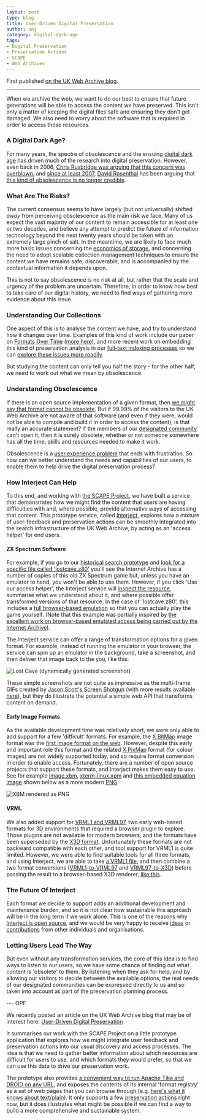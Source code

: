 ```yaml
---
layout: post
type: blog
title: User-Driven Digital Preservation
author: anj
category: digital-dark-age
tags:
- Digital Preservation
- Preservation Actions
- SCAPE
- Web Archives
---
```


First published [on the UK Web Archive blog](http://britishlibrary.typepad.co.uk/webarchive/2014/08/user-driven-digital-preservation-with-interject.html).
<!--break-->

---

When we archive the web, we want to do our best to ensure that future generations will be able to access the content we have preserved.  This isn't only a matter of keeping the digital files safe and ensuring they don't get damaged. We also need to worry about the software that is required in order to access those resources. 

### A Digital Dark Age?

For many years, the spectre of obsolescence and the ensuing [digital dark age](http://en.wikipedia.org/wiki/Digital_Dark_Age) has driven much of the research into digital preservation. However, even back in 2006, [Chris Rusbridge was arguing that this concern was overblown](http://www.ariadne.ac.uk/issue46/rusbridge#File_formats_become_obsolete_very_rapidly_Excuse_me...), and [since at least 2007](http://blog.dshr.org/2007/04/format-obsolescence-scenarios.html), [David Rosenthal](http://blog.dshr.org/) has been arguing that [this kind of obsolescence is no longer credible](http://blog.dshr.org/2010/11/half-life-of-digital-formats.html).

### What Are The Risks?

The current consensus seems to have largely (but not universally) shifted *away* from perceiving obsolescence as the main risk we face. Many of us expect the vast majority of our content to remain accessible for at least one or two decades, and believe any attempt to predict the future of information technology beyond the next twenty years should be taken with an extremely large pinch of salt. In the meantime, we are likely to face much more basic issues concerning the [economics of storage](http://blog.dshr.org/2012/10/storage-will-be-lot-less-free-than-it.html), and concerning the need to adopt scalable collection management techniques to ensure the content we have remains safe, discoverable, and is accompanied by the contextual information it depends upon.

This is not to say obsolescence is no risk at all, but rather that the scale and urgency of the problem are uncertain. Therefore, in order to know how best to take care of our digital history, we need to find ways of gathering more evidence about this issue. 

### Understanding Our Collections

One aspect of this is to analyse the content we have, and try to understand how it changes over time. Examples of this kind of work include our paper on [Formats Over Time](http://arxiv.org/abs/1210.1714) ([more here](http://www.webarchive.org.uk/ukwa/visualisation/ukwa.ds.2/fmt)), and more recent work on embedding this kind of preservation analysis in our [full-text indexing processes](https://github.com/ukwa/webarchive-discovery) so we can [explore these issues more readily](http://britishlibrary.typepad.co.uk/webarchive/2014/07/how-much-of-the-uk-html-is-valid.html).

But studying the content can only tell you half the story - for the other half, we need to work out what we mean by obsolescence. 

### Understanding Obsolescence

If there is an open source implementation of a given format, then [we might say that format cannot be obsolete](http://blog.dshr.org/2007/04/format-obsolescence-scenarios.html). But if 99.99% of the visitors to the UK Web Archive are not aware of that software (and even if they were, would not be able to compile and build it in order to access the content), is that really an accurate statement?  If the members of our [designated community](http://en.wikipedia.org/wiki/Designated_Community) can't open it, then it is surely obsolete, whether or not someone somewhere has all the time, skills and resources needed to make it work. 

Obsolescence is a [user experience problem](http://en.wikipedia.org/wiki/User_experience) that ends with frustration. So how can we better understand the needs and capabilities of our users, to enable them to help drive the digital preservation process?

### How Interject Can Help

To this end, and working with [the SCAPE Project](http://www.scape-project.eu/), we have built a service that demonstrates how we might find the content that users are having difficulties with and, where possible, provide alternative ways of accessing that content. This prototype service, called [Interject](http://www.webarchive.org.uk/interject/), explores how a mixture of user-feedback and preservation actions can be smoothly integrated into the search infrastructure of the UK Web Archive, by acting as an 'access helper' for end users.

#### ZX Spectrum Software

For example, if you go to our [historical search prototype](http://www.webarchive.org.uk/aadda-discovery/) and [look for a specific file called 'lostcave.z80'](http://www.webarchive.org.uk/aadda-discovery/search?text=lostcave.z80&sort_by=solr_document&sort_order=ASC&f[0]=content_type_norm%3A%22other%22) you'll see the Internet Archive has a number of copies of this old ZX Spectrum game but, unless you have an emulator to hand, you won't be able to use them. However, if you click 'Use our access helper', the Interject service will [inspect the resource](http://www.webarchive.org.uk/interject/inspect/http://web.archive.org/web/19981207063144/http://www.zenn.demon.co.uk:80/com/reviews/games/Lostcave.z80), summarise what we understand about it, and where possible offer transformed versions of that resource. In the case of 'lostcave.z80', this includes a [full browser-based emulation](http://www.webarchive.org.uk/interject/view/action%2Fjsspeccy/http://web.archive.org/web/19981207063144/http://www.zenn.demon.co.uk:80/com/reviews/games/Lostcave.z80) so that you can actually play the game yourself. (Note that this example was partially inspired by [the excellent work on browser-based emulated access being carried out by the Internet Archive](http://blog.archive.org/2013/12/31/still-life-with-emulator-the-jsmess-faq/)). 

The Interject service can offer a range of transformation options for a given format. For example, instead of running the emulator in your browser, the service can spin up an emulator in the background, take a screenshot, and then deliver that image back to the you, like this:

![Lost Cave (dynamically generated screenshot)](https://www.webarchive.org.uk/interject/action/qaop/http://web.archive.org/web/19981207063144/http://www.zenn.demon.co.uk:80/com/reviews/games/Lostcave.z80)

These simple screenshots are not quite as impressive as the multi-frame GIFs created by [Jason Scott's Screen Shotgun](http://ascii.textfiles.com/archives/4306) (with more results available [here](http://ascii.textfiles.com/archives/4365)), but they do illustrate the potential a simple web API that transforms content on demand. 

#### Early Image Formats

As the available development time was relatively short, we were only able to add support for a few 'difficult' formats.
For example, the [X BitMap](http://en.wikipedia.org/wiki/X_BitMap) image format was the [first image format on the web](http://1997.webhistory.org/www.lists/www-talk.1993q1/0182.html). However, despite this early and important role this format and the related [X PixMap](http://en.wikipedia.org/wiki/X_PixMap) format (for colour images) are not widely supported today, and so require format conversion in order to enable access. Fortunately, there are a number of open source projects that support these formats, and Interject makes them easy to use. See for example [image.xbm](http://www.webarchive.org.uk/interject/inspect/http://web.archive.org/web/19961102050932/http://vulture.dcs.king.ac.uk:80/icons/image.xbm), [xterm-linux.xpm](http://www.webarchive.org.uk/interject/inspect/http://web.archive.org/web/19971121061547/http://wwwcache.rl.ac.uk:80/CDROM/docs/linux-2.0.30/xterm-linux.xpm) and [this embedded equation image](http://www.webarchive.org.uk/interject/inspect/http://web.archive.org/web/19990128151646/http://www.alcd.soton.ac.uk:80/~dder/bugs/_8917_tex2html_wrap1129.xbm) shown below as a more modern [PNG](http://en.wikipedia.org/wiki/Portable_Network_Graphics): 

![XBM rendered as PNG](https://www.webarchive.org.uk/interject/action/commons-imaging-conversion/http://web.archive.org/web/19990128151646/http://www.alcd.soton.ac.uk:80/~dder/bugs/_8917_tex2html_wrap1129.xbm)

#### VRML

We also added support for [VRML1 and VRML97](http://en.wikipedia.org/wiki/VRML), two early web-based formats for 3D environments that required a browser plugin to explore. Those plugins are not available for modern browsers, and the formats have been superseded by the [X3D format](http://en.wikipedia.org/wiki/X3D). Unfortunately these formats are not backward compatible with each other, and tool support for VRML1 is quite limited. However, we were able to find suitable tools for all three formats, and using Interject, we are able to take [a VRML1 file](http://www.webarchive.org.uk/interject/inspect/http://web.archive.org/web/19961031121001/http://watt.ccir.ed.ac.uk:80/projects/vrml/penguin1.wrl), and then combine a two format conversions ([VRML1-to-VRML97](http://www.webarchive.org.uk/interject/inspect/http://www.webarchive.org.uk/interject/action/vrml1to97/http://web.archive.org/web/19961031121001/http://watt.ccir.ed.ac.uk:80/projects/vrml/penguin1.wrl) and [VRML97-to-X3D](http://www.webarchive.org.uk/interject/inspect/http://www.webarchive.org.uk/interject/action/vrml97toX3D/http://www.webarchive.org.uk/interject/action/vrml1to97/http://web.archive.org/web/19961031121001/http://watt.ccir.ed.ac.uk:80/projects/vrml/penguin1.wrl)) before passing the result to a browser-based X3D renderer, [like this](http://www.webarchive.org.uk/interject/view/action%2Fx3dom/http://www.webarchive.org.uk/interject/action/vrml97toX3D/http://www.webarchive.org.uk/interject/action/vrml1to97/http://web.archive.org/web/19961031121001/http://watt.ccir.ed.ac.uk:80/projects/vrml/penguin1.wrl). 

### The Future Of Interject

Each format we decide to support adds an additional development and maintenance burden, and so it is not clear how sustainable this approach will be in the long term if we work alone. This is one of the reasons why [Interject is open source](https://github.com/ukwa/interject), and we would be very happy to receive [ideas](http://www.webarchive.org.uk/ukwa/info/contact) or [contributions](https://github.com/ukwa/interject/pulls) from other individuals and organisations. 

### Letting Users Lead The Way

But even without any transformation services, the core of this idea is to find ways to listen to our users, so we have some chance of finding out what content is 'obsolete' to them. By listening when they ask for help, and by allowing our visitors to decide between the available options, the real needs of our designated communities can be expressed directly to us and so taken into account as part of the preservation planning process.


--- OPF

<p>We recently posted an article on the UK Web Archive blog that may be of interest here: <a href="http://britishlibrary.typepad.co.uk/webarchive/2014/08/user-driven-digital-preservation-with-interject.html">User-Driven Digital Preservation</a></p><p>It summarises our work with the SCAPE Project on a little prototype application that explores how we might integrate user feedback and preservation actions into our usual discovery and access processes. The idea is that we need to gather better information about which resources are difficult for users to use, and which formats they would prefer, so that we can use this data to drive our preservation work.</p><p>The prototype also provides <a href="http://www.webarchive.org.uk/interject/inspect/">a convenient way to run Apache Tika and DROID on any URL</a>, and exposes the contents of its internal &#39;format registry&#39; as a set of web pages that you can browse through (e.g. <a href="http://www.webarchive.org.uk/interject/types/text/plain">here&#39;s what it knows about text/plain</a>). It only supports a few <a href="http://www.webarchive.org.uk/interject/actions/">preservation actions</a> right now, but it does illustrates what might be possible if we can find a way to build a more comprehensive and sustainable system.</p>


